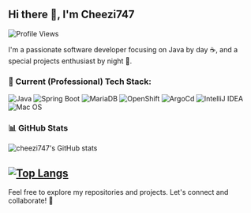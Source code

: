 ## Hi there 👋, I'm Cheezi747

![Profile Views](https://komarev.com/ghpvc/?username=cheezi747&color=brightgreen)

I'm a passionate software developer focusing on Java by day ☕, and a special projects enthusiast by night 🌙.

### 🔧 Current (Professional) Tech Stack:
![Java](https://img.shields.io/badge/Java-000000?style=flat&logo=openjdk&logoColor=white)
![Spring Boot](https://img.shields.io/badge/SpringBoot-6DB33F?style=flat&logo=springboot&logoColor=white)
![MariaDB](https://img.shields.io/badge/MariaDB-003545?style=flat&logo=mariaDB&logoColor=white)
![OpenShift](https://img.shields.io/badge/OpenShift-EE0000?style=flat&logo=redhatopenshift&logoColor=white)
![ArgoCd](https://img.shields.io/badge/ArgoCD-EF7B4D?style=flat&logo=argo&logoColor=white)
![IntelliJ IDEA](https://img.shields.io/badge/IntelliJ-000000?style=flat&logo=intellijidea&logoColor=white)
![Mac OS](https://img.shields.io/badge/macOS-000000?style=flat&logo=apple&logoColor=white)

### 📊 GitHub Stats
![cheezi747's GitHub stats](https://github-readme-stats.vercel.app/api?username=cheezi747&show_icons=true&bg_color=303446&text_color=c6d0f5&icon_color=ca9ee6&title_color=81c8be)

[![Top Langs](https://github-readme-stats.vercel.app/api/top-langs/?username=cheezi747&show_icons=true&bg_color=303446&text_color=c6d0f5&icon_color=ca9ee6&title_color=81c8be)](https://github.com/anuraghazra/github-readme-stats)
---

Feel free to explore my repositories and projects. Let's connect and collaborate! 🚀
